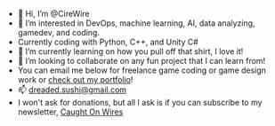 - 👋 Hi, I’m @CireWire
- 👀 I’m interested in DevOps, machine learning, AI, data analyzing, gamedev, and coding.
- Currently coding with Python, C++, and Unity C#
- 🌱 I’m currently learning on how you pull off that shirt, I love it!
- 💞️ I’m looking to collaborate on any fun project that I can learn from!
- You can email me below for freelance game coding or game design work or [check out my portfolio](https://behance.net/cirewire)!
- 📫 dreaded.sushi@gmail.com
- I won't ask for donations, but all I ask is if you can subscribe to my newsletter, [Caught On Wires](https://www.caughtonwires.substack.com)

<!---
CireWire/CireWire is a ✨ special ✨ repository because its `README.md` (this file) appears on your GitHub profile.
You can click the Preview link to take a look at your changes.
--->
